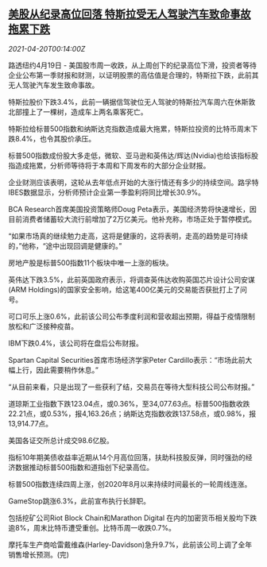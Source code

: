 <!--1618878662000-->
[美股从纪录高位回落 特斯拉受无人驾驶汽车致命事故拖累下跌](https://cn.reuters.com/article/us-stock-market-tesla-0420-idCNKBS2C7008)
------

<div><i>2021-04-20T00:14:00Z</i></div><p>路透纽约4月19日 - 美国股市周一收跌，从上周创下的纪录高位下滑，投资者等待企业公布第一季财报和财测，以证明股票的高估值是合理的，特斯拉下跌，此前其无人驾驶汽车发生致命事故。</p><p>特斯拉股价下跌3.4%，此前一辆据信驾驶位无人驾驶的特斯拉汽车周六在休斯敦北部撞上了一棵树，造成车上两名乘客死亡。</p><p>特斯拉给标普500指数和纳斯达克指数造成最大拖累，特斯拉投资的比特币周末下跌8.4%，也令其股价承压。</p><p>标普500指数成份股大多走低，微软、亚马逊和英伟达/辉达(Nvidia)也给该指标股指造成拖累，分析师等待将于本周和下周发布的大部分企业财报。</p><p>企业财测应该表明，这轮从去年低点开始的大涨行情还有多少的持续空间。路孚特IBES数据显示，分析师预计企业第一季盈利将同比增长30.9%。</p><p>BCA Research首席美国投资策略师Doug Peta表示，美国经济势将快速增长，因目前消费者储蓄较大流行前增加了2万亿美元。他补充称，市场正处于暂停模式。</p><p>“如果市场真的继续勉力走高，这将是健康的，这将表明，走高的趋势是可持续的，”他称，“途中出现回调是健康的。”</p><p>房地产股是标普500指数11个板块中唯一上涨的板块。</p><p>英伟达下跌3.5%，此前英国政府表示，将调查英伟达收购英国芯片设计公司安谋(ARM Holdings)的国家安全影响，给这笔400亿美元的交易能否获批打上了问号。</p><p>可口可乐上涨0.6%，此前该公司公布季度利润和营收超出预期，得益于疫情限制放松和广泛接种疫苗。</p><p>IBM下跌0.4%，该公司将在盘后公布财报。</p><p>Spartan Capital Securities首席市场经济学家Peter Cardillo表示：“市场此前大幅上行，因此需要稍作休息。”</p><p>“从目前来看，只是出现了一些获利了结，交易员在等待大型科技公司公布财报。”</p><p>道琼斯工业指数下跌123.04点，或0.36%，至34,077.63点。标普500指数收跌22.21点，或0.53%，报4,163.26点；纳斯达克指数收跌137.58点，或0.98%，报13,914.77点。</p><p>美国各证交所总计成交98.6亿股。</p><p>指标10年期美债收益率近期从14个月高位回落，扶助科技股反弹，同时强劲的经济数据推动标普500指数和道指创下纪录高位。</p><p>标普500指数连续四周上涨，创2020年8月以来持续时间最长的一轮周线连涨。</p><p>GameStop跳涨6.3%，此前宣布执行长辞职。</p><p>包括挖矿公司Riot Block Chain和Marathon Digital 在内的加密货币相关股均下跌逾8%，周末比特币遭受重创。比特币周一收跌0.7%。</p><p>摩托车生产商哈雷戴维森(Harley-Davidson)急升9.7%，此前该公司上调了全年销售增长预测。(完)</p>
